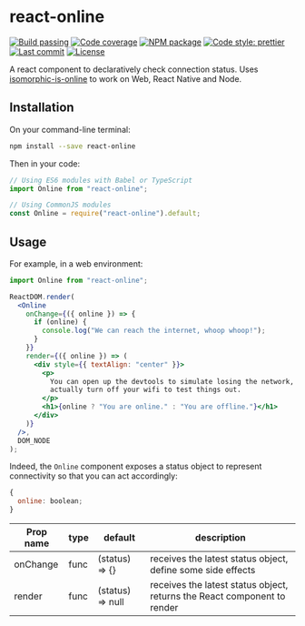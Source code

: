 # react-online

[![Build passing](https://img.shields.io/travis/TheWorm/react-online.svg?label=Travis+CI)](https://travis-ci.org/TheWorm/react-online)
[![Code coverage](https://img.shields.io/codecov/c/github/theworm/react-online.svg)](https://codecov.io/github/theworm/react-online)
[![NPM package](https://img.shields.io/npm/v/react-online.svg)](https://www.npmjs.com/package/isomorphic-is-online)
[![Code style: prettier](https://img.shields.io/badge/code_style-prettier-ff69b4.svg)](https://github.com/prettier/prettier)
[![Last commit](https://img.shields.io/github/last-commit/theworm/react-online.svg)](https://github.com/TheWorm/react-online)
[![License](https://img.shields.io/github/license/theworm/react-online.svg)](https://github.com/TheWorm/react-online/blob/master/LICENSE)

A react component to declaratively check connection status. Uses [isomorphic-is-online](https://github.com/TheWorm/isomorphic-is-online) to work on Web, React Native and Node.

## Installation

On your command-line terminal:

```bash
npm install --save react-online
```

Then in your code:

```javascript
// Using ES6 modules with Babel or TypeScript
import Online from "react-online";

// Using CommonJS modules
const Online = require("react-online").default;
```

## Usage

For example, in a web environment:

```jsx
import Online from "react-online";

ReactDOM.render(
  <Online
    onChange={({ online }) => {
      if (online) {
        console.log("We can reach the internet, whoop whoop!");
      }
    }}
    render={({ online }) => (
      <div style={{ textAlign: "center" }}>
        <p>
          You can open up the devtools to simulate losing the network, or
          actually turn off your wifi to test things out.
        </p>
        <h1>{online ? "You are online." : "You are offline."}</h1>
      </div>
    )}
  />,
  DOM_NODE
);
```

Indeed, the `Online` component exposes a status object to represent connectivity so that you can act accordingly:

```javascript
{
  online: boolean;
}
```

| Prop name | type | default          | description                                                              |
| --------- | ---- | ---------------- | ------------------------------------------------------------------------ |
| onChange  | func | (status) => {}   | receives the latest status object, define some side effects              |
| render    | func | (status) => null | receives the latest status object, returns the React component to render |
